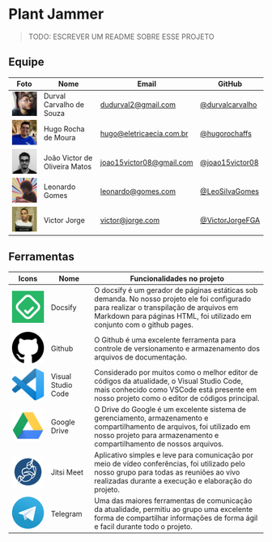 # Plant Jammer

> TODO: ESCREVER UM README SOBRE ESSE PROJETO


## Equipe
 Foto | Nome | Email | GitHub |
 ---- | ---- | ----- | ------ |
<img src="assets/images/durval.jpg" alt="Durval Carvalho" width="100"> | Durval Carvalho de Souza	 | dudurval2@gmail.com | [@durvalcarvalho](https://github.com/durvalcarvalho) |
<img src="assets/images/hugo.jpeg" alt="Hugo Rocha de Moura" width="100"> | Hugo Rocha de Moura	| hugo@eletricaecia.com.br | [@hugorochaffs](https://github.com/hugorochaffs) |
<img src="assets/images/joao.jpg" alt="João Victor" width="100"> | João Victor de Oliveira Matos	 | joao15victor08@gmail.com | [@joao15victor08](https://github.com/joao15victor08) |
<img src="assets/images/leonardo.jpeg" alt="Leonardo Gomes" width="100"> | Leonardo Gomes | leonardo@gomes.com | [@LeoSilvaGomes](https://github.com/LeoSilvaGomes) |
<img src="assets/images/victor.jpeg" alt="Victor Jorge" width="100"> | Victor Jorge | victor@jorge.com | [@VictorJorgeFGA](https://github.com/VictorJorgeFGA) |

## Ferramentas
 Icons  |  Nome  | Funcionalidades no projeto|
 ---- | ---- | ---- |
<img src="assets/images/docsify.png" alt="Docsify" href="https://docsify.js.org/" width="200"> |  Docsify  | O docsify é um gerador de páginas estáticas sob demanda. No nosso projeto ele foi configurado para realizar o transpilação de arquivos em Markdown para páginas HTML, foi utilizado em conjunto com o github pages. |
<img src="assets/images/github.png" alt="Github" href="https://github.com" width="200"> |    Github    | O Github é uma excelente ferramenta para controle de versionamento e armazenamento dos arquivos de documentação. |
<img src="assets/images/vscode.png" alt="VsCode" href="https://code.visualstudio.com/" width="200"> | Visual Studio Code	 | Considerado por muitos como o melhor editor de códigos da atualidade, o Visual Studio Code, mais conhecido como VSCode está presente em nosso projeto como o editor de códigos principal.|
<img src="assets/images/drive.png" alt="Drive" href="drive.google.com" width="200"> | Google Drive	 | O Drive do Google é um excelente sistema de gerenciamento, armazenamento e compartilhamento de arquivos, foi utilizado em nosso projeto para armazenamento e compartilhamento de nossos arquivos.|
<img src="assets/images/jitsi.png" alt="Jitsi" href="" width="200"> | Jitsi Meet	 | Aplicativo simples e leve para comunicação por meio de vídeo conferências, foi utilizado pelo nosso grupo para todas as reuniões ao vivo realizadas durante a execução e elaboração do projeto.|
<img src="assets/images/telegram.png" alt="Telegram" href="telegram.org" width="200"> | Telegram	 | Uma das maiores ferramentas de comunicação da atualidade, permitiu ao grupo uma excelente forma de compartilhar informações de forma ágil e facil durante todo o projeto.|
